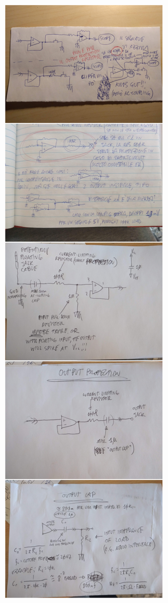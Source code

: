
<img src="IMG_20190207_140440.jpg" alt="alt text" width="500"/>
<img src="IMG_20190318_121732.jpg" alt="alt text" width="500"/>
<img src="input.jpg" alt="alt text" width="500"/>
<img src="output.jpg" alt="alt text" width="500"/>
<img src="output_cap.jpg" alt="alt text" width="500"/>
